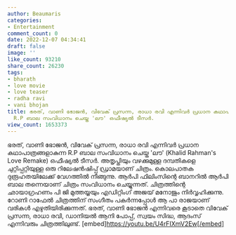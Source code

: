 ```yaml
---
author: Beaumaris
categories:
- Entertainment
comment_count: 0
date: 2022-12-07 04:34:41
draft: false
image: ''
like_count: 93210
share_count: 26230
tags:
- bharath
- love movie
- love teaser
- radha ravi
- vani bhojan
title: ഭരത്, വാണി ഭോജൻ, വിവേക് പ്രസന്ന, രാധാ രവി എന്നിവർ പ്രധാന കഥാപാത്രങ്ങളാകുന്ന
  R.P ബാല സംവിധാനം ചെയ്ത 'ലൗ' ഒഫീഷ്യൽ ടീസർ.
view_count: 1653373
---
```


ഭരത്, വാണി ഭോജൻ, വിവേക് പ്രസന്ന, രാധാ രവി എന്നിവർ പ്രധാന കഥാപാത്രങ്ങളാകുന്ന R.P ബാല സംവിധാനം ചെയ്ത 'ലൗ' (Khalid Rahman's Love Remake) ഒഫീഷ്യൽ ടീസർ. അതൃപ്തിയും വഴക്കുമുള്ള ദമ്പതികളെ ചുറ്റിപ്പറ്റിയുള്ള ഒരു റിലേഷൻഷിപ്പ് ഡ്രാമയാണ് ചിത്രം. കൊലപാതക ദുരൂഹതയിലേക്ക് വേഗത്തിൽ നീങ്ങുന്നു. ആർപി ഫിലിംസിന്റെ ബാനറിൽ ആർപി ബാല തന്നെയാണ് ചിത്രം സംവിധാനം ചെയ്യുന്നത്. ചിത്രത്തിന്റെ ഛായാഗ്രഹണം പി ജി മുത്തയ്യയും എഡിറ്റിംഗ് അജയ് മനോജും നിർവ്വഹിക്കുന്നു. റോണി റാഫേൽ ചിത്രത്തിന് സംഗീതം പകർന്നപ്പോൾ ആ പാ രാജയാണ് വരികൾ എഴുതിയിരിക്കുന്നത്. ഭരത്, വാണി ഭോജൻ എന്നിവരെ കൂടാതെ വിവേക് ​​പ്രസന്ന, രാധാ രവി, ഡാനിയൽ ആനി പോപ്പ്, സ്വയം സിദ്ധ, ആദംസ് എന്നിവരും ചിത്രത്തിലുണ്ട്. [embed]https://youtu.be/U4rFIXmV2Ew[/embed]